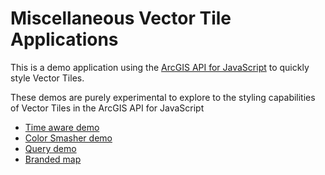 # Miscellaneous Vector Tile Applications

This is a demo application using the [ArcGIS API for JavaScript](https://developers.arcgis.com/javascript/) to quickly style Vector Tiles.

These demos are purely experimental to explore to the styling capabilities of Vector Tiles in the ArcGIS API for JavaScript

* [Time aware demo](https://odoe.github.io/esrijs4-vt-misc/vector-tile-time-switch.html)
* [Color Smasher demo](https://odoe.github.io/esrijs4-vt-misc/vector-tile-color-smasher.html)
* [Query demo](https://odoe.github.io/esrijs4-vt-misc/vector-tile-query.html)
* [Branded map](https://odoe.github.io/esrijs4-vt-misc/css-vectortiles)